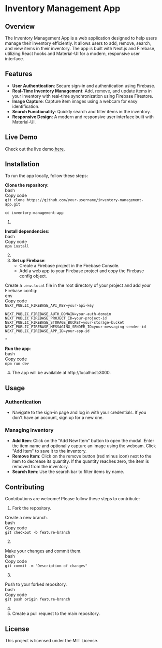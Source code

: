# **Inventory Management App**


## **Overview**

The Inventory Management App is a web application designed to help users manage their inventory efficiently. It allows users to add, remove, search, and view items in their inventory. The app is built with Next.js and Firebase, utilizing React hooks and Material-UI for a modern, responsive user interface.


## **Features**



* **User Authentication**: Secure sign-in and authentication using Firebase.
* **Real-Time Inventory Management**: Add, remove, and update items in your inventory with real-time synchronization using Firebase Firestore.
* **Image Capture**: Capture item images using a webcam for easy identification.
* **Search Functionality**: Quickly search and filter items in the inventory.
* **Responsive Design**: A modern and responsive user interface built with Material-UI.


## **Live Demo**

Check out the live demo[ here](https://inventory-tracker-psi-ruby.vercel.app/).


## **Installation**

To run the app locally, follow these steps:

**Clone the repository**: \
bash \
Copy code \
`git clone https://github.com/your-username/inventory-management-app.git`


```
cd inventory-management-app

```



1. 

**Install dependencies**: \
bash \
Copy code \
`npm install`



2. 
3. **Set up Firebase**:
    * Create a Firebase project in the Firebase Console.
    * Add a web app to your Firebase project and copy the Firebase config object.

Create a `.env.local` file in the root directory of your project and add your Firebase config: \
env \
Copy code \
`NEXT_PUBLIC_FIREBASE_API_KEY=your-api-key`


```
NEXT_PUBLIC_FIREBASE_AUTH_DOMAIN=your-auth-domain
NEXT_PUBLIC_FIREBASE_PROJECT_ID=your-project-id
NEXT_PUBLIC_FIREBASE_STORAGE_BUCKET=your-storage-bucket
NEXT_PUBLIC_FIREBASE_MESSAGING_SENDER_ID=your-messaging-sender-id
NEXT_PUBLIC_FIREBASE_APP_ID=your-app-id

```



    * 

**Run the app**: \
bash \
Copy code \
`npm run dev`



4. The app will be available at http://localhost:3000.


## **Usage**


### **Authentication**



* Navigate to the sign-in page and log in with your credentials. If you don't have an account, sign up for a new one.


### **Managing Inventory**



* **Add Item**: Click on the "Add New Item" button to open the modal. Enter the item name and optionally capture an image using the webcam. Click "Add Item" to save it to the inventory.
* **Remove Item**: Click on the remove button (red minus icon) next to the item to decrease its quantity. If the quantity reaches zero, the item is removed from the inventory.
* **Search Item**: Use the search bar to filter items by name.


## **Contributing**

Contributions are welcome! Please follow these steps to contribute:



1. Fork the repository.

Create a new branch. \
bash \
Copy code \
`git checkout -b feature-branch`



2. 

Make your changes and commit them. \
bash \
Copy code \
`git commit -m "Description of changes"`



3. 

Push to your forked repository. \
bash \
Copy code \
`git push origin feature-branch`



4. 
5. Create a pull request to the main repository.


## **License**

This project is licensed under the MIT License.
